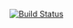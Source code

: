 [![Build Status]( https://travis-ci.org/tcbeutler/TravisCITest.png)](https://travis-ci.org/tcbeutler/TravisCITest)